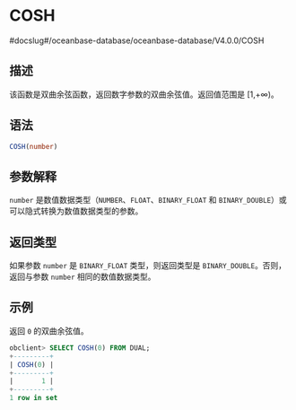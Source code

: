 COSH 
=========================
#docslug#/oceanbase-database/oceanbase-database/V4.0.0/COSH


描述 
-----------------------

该函数是双曲余弦函数，返回数字参数的双曲余弦值。返回值范围是 \[1,+∞)。

语法 
-----------------------

```sql
COSH(number)
```



参数解释 
-------------------------

`number` 是数值数据类型（`NUMBER`、`FLOAT`、`BINARY_FLOAT` 和 `BINARY_DOUBLE`）或可以隐式转换为数值数据类型的参数。

返回类型 
-------------------------

如果参数 `number` 是 `BINARY_FLOAT` 类型，则返回类型是 `BINARY_DOUBLE`。否则，返回与参数 `number` 相同的数值数据类型。

示例 
-----------------------

返回 `0` 的双曲余弦值。

```sql
obclient> SELECT COSH(0) FROM DUAL;
+---------+
| COSH(0) |
+---------+
|       1 |
+---------+
1 row in set
```


